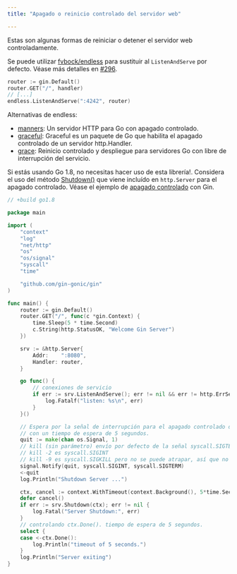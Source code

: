 ```yaml
---
title: "Apagado o reinicio controlado del servidor web"

---
```


Estas son algunas formas de reiniciar o detener el servidor web controladamente.

Se puede utilizar [fvbock/endless](https://github.com/fvbock/endless) para sustituir al `ListenAndServe` por defecto. Véase más detalles en [#296](https://github.com/gin-gonic/gin/issues/296).

```go
router := gin.Default()
router.GET("/", handler)
// [...]
endless.ListenAndServe(":4242", router)
```

Alternativas de endless:

* [manners](https://github.com/braintree/manners): Un servidor HTTP para Go con apagado controlado.
* [graceful](https://github.com/tylerb/graceful): Graceful es un paquete de Go que habilita el apagado controlado de un servidor http.Handler.
* [grace](https://github.com/facebookgo/grace): Reinicio controlado y despliegue para servidores Go con libre de interrupción del servicio.

Si estás usando Go 1.8, no necesitas hacer uso de esta librería!. Considera el uso del método [Shutdown()](https://golang.org/pkg/net/http/#Server.Shutdown) que viene incluído en `http.Server` para el apagado controlado. Véase el ejemplo de [apagado controlado](https://github.com/gin-gonic/examples/tree/master/graceful-shutdown) con Gin.

```go
// +build go1.8

package main

import (
	"context"
	"log"
	"net/http"
	"os"
	"os/signal"
	"syscall"
	"time"

	"github.com/gin-gonic/gin"
)

func main() {
	router := gin.Default()
	router.GET("/", func(c *gin.Context) {
		time.Sleep(5 * time.Second)
		c.String(http.StatusOK, "Welcome Gin Server")
	})

	srv := &http.Server{
		Addr:    ":8080",
		Handler: router,
	}

	go func() {
		// conexiones de servicio
		if err := srv.ListenAndServe(); err != nil && err != http.ErrServerClosed {
			log.Fatalf("listen: %s\n", err)
		}
	}()

	// Espera por la señal de interrupción para el apagado controlado del servidor
	// con un tiempo de espera de 5 segundos.
	quit := make(chan os.Signal, 1)
	// kill (sin parámetro) envío por defecto de la señal syscall.SIGTERM
	// kill -2 es syscall.SIGINT
	// kill -9 es syscall.SIGKILL pero no se puede atrapar, así que no es necesario agregarlo
	signal.Notify(quit, syscall.SIGINT, syscall.SIGTERM)
	<-quit
	log.Println("Shutdown Server ...")

	ctx, cancel := context.WithTimeout(context.Background(), 5*time.Second)
	defer cancel()
	if err := srv.Shutdown(ctx); err != nil {
		log.Fatal("Server Shutdown:", err)
	}
	// controlando ctx.Done(). tiempo de espera de 5 segundos.
	select {
	case <-ctx.Done():
		log.Println("timeout of 5 seconds.")
	}
	log.Println("Server exiting")
}
```
